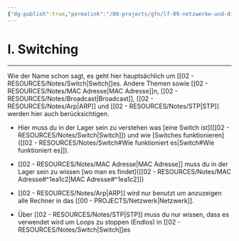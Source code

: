 ```yaml
---
{"dg-publish":true,"permalink":"/00-projects/gfn/lf-09-netzwerke-und-dienste-bereitstellen/","tags":["LF09","inProgress","GFN","netzwerk"],"noteIcon":"","updated":"2024-07-17T16:40:56.000+02:00"}
---
```


# I. Switching
___
Wie der Name schon sagt, es geht hier hauptsächlich um [[02 - RESOURCES/Notes/Switch\|Switch]]es.
Andere Themen sowie [[02 - RESOURCES/Notes/MAC Adresse\|MAC Adresse]]n, [[02 - RESOURCES/Notes/Broadcast\|Broadcast]], [[02 - RESOURCES/Notes/Arp\|ARP]] und [[02 - RESOURCES/Notes/STP\|STP]] werden hier auch berücksichtigen.

- Hier muss du in der Lager sein zu verstehen was [eine Switch ist]([[02 - RESOURCES/Notes/Switch\|Switch]]) und wie  [Switches funktionieren]([[02 - RESOURCES/Notes/Switch#Wie funktioniert es\|Switch#Wie funktioniert es]]).

- [[02 - RESOURCES/Notes/MAC Adresse\|MAC Adresse]] muss du in der Lager sein zu wissen [wo man es findet]([[02 - RESOURCES/Notes/MAC Adresse#^1ea1c2\|MAC Adresse#^1ea1c2]])

- [[02 - RESOURCES/Notes/Arp\|ARP]] wird nur benutzt um anzuzeigen alle Rechner in das [[00 - PROJECTS/Netzwerk\|Netzwerk]].

- Über [[02 - RESOURCES/Notes/STP\|STP]] muss du nur wissen, dass es verwendet wird um Loops zu stoppen (Endlos) in [[02 - RESOURCES/Notes/Switch\|Switch]]es 